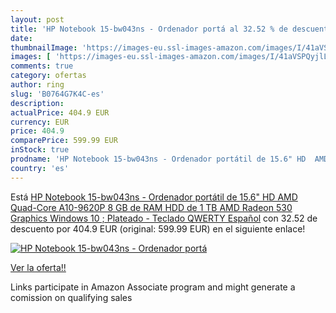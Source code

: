 ```yaml
---
layout: post
title: 'HP Notebook 15-bw043ns - Ordenador portá al 32.52 % de descuento'
date: 
thumbnailImage: 'https://images-eu.ssl-images-amazon.com/images/I/41aVSPQyjlL._SL200_.jpg'
images: [ 'https://images-eu.ssl-images-amazon.com/images/I/41aVSPQyjlL._SL200_.jpg' ]
comments: true
category: ofertas
author: ring
slug: 'B0764G7K4C-es'
description:
actualPrice: 404.9 EUR
currency: EUR
price: 404.9
comparePrice: 599.99 EUR
inStock: true
prodname: 'HP Notebook 15-bw043ns - Ordenador portátil de 15.6" HD  AMD Quad-Core A10-9620P  8 GB de RAM  HDD de 1 TB  AMD Radeon 530 Graphics  Windows 10  ; Plateado - Teclado QWERTY Español'
country: 'es'
---
```


Está [HP Notebook 15-bw043ns - Ordenador portátil de 15.6" HD  AMD Quad-Core A10-9620P  8 GB de RAM  HDD de 1 TB  AMD Radeon 530 Graphics  Windows 10  ; Plateado - Teclado QWERTY Español](https://www.amazon.es/dp/B0764G7K4C/?tag=tolees-21) con 32.52 de descuento por 404.9 EUR (original: 599.99 EUR) en el siguiente enlace!

[![HP Notebook 15-bw043ns - Ordenador portá](https://images-eu.ssl-images-amazon.com/images/I/41aVSPQyjlL._SL200_.jpg)](https://www.amazon.es/dp/B0764G7K4C/?tag=tolees-21)

[Ver la oferta!!](https://www.amazon.es/dp/B0764G7K4C/?tag=tolees-21)

Links participate in Amazon Associate program and might generate a comission on qualifying sales


